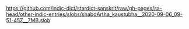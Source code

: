 https://github.com/indic-dict/stardict-sanskrit/raw/gh-pages/sa-head/other-indic-entries/slobs/shabdArtha_kaustubha__2020-09-06_09-51-45Z__7MB.slob
